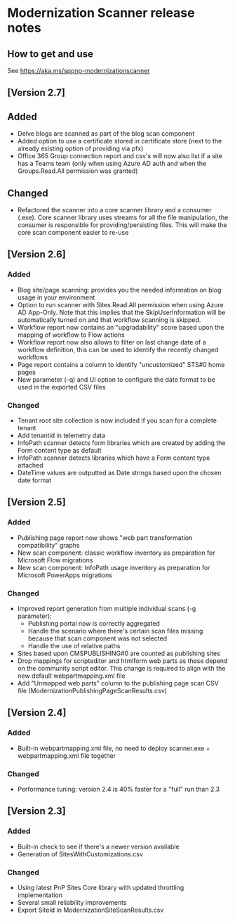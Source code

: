 # Modernization Scanner release notes

## How to get and use

See https://aka.ms/sppnp-modernizationscanner

## [Version 2.7]

## Added

- Delve blogs are scanned as part of the blog scan component
- Added option to use a certificate stored in certificate store (next to the already existing option of providing via pfx)
- Office 365 Group connection report and csv's will now also list if a site has a Teams team (only when using Azure AD auth and when the Groups.Read.All permission was granted)

## Changed

- Refactored the scanner into a core scanner library and a consumer (.exe). Core scanner library uses streams for all the file manipulation, the consumer is responsible for providing/persisting files. This will make the core scan component easier to re-use

## [Version 2.6]

### Added

- Blog site/page scanning: provides you the needed information on blog usage in your environment
- Option to run scanner with Sites.Read.All permission when using Azure AD App-Only. Note that this implies that the SkipUserInformation will be automatically turned on and that workflow scanning is skipped.
- Workflow report now contains an "upgradability" score based upon the mapping of workflow to Flow actions
- Workflow report now also allows to filter on last change date of a workflow definition, this can be used to identify the recently changed workflows 
- Page report contains a column to identify "uncustomized" STS#0 home pages
- New parameter (-q) and UI option to configure the date format to be used in the exported CSV files

### Changed

- Tenant root site collection is now included if you scan for a complete tenant
- Add tenantid in telemetry data
- InfoPath scanner detects form libraries which are created by adding the Form content type as default
- InfoPath scanner detects libraries which have a Form content type attached
- DateTime values are outputted as Date strings based upon the chosen date format

## [Version 2.5]

### Added

- Publishing page report now shows "web part transformation compatibility" graphs
- New scan component: classic workflow inventory as preparation for Microsoft Flow migrations
- New scan component: InfoPath usage inventory as preparation for Microsoft PowerApps migrations

### Changed

- Improved report generation from multiple individual scans (-g parameter):
  - Publishing portal now is correctly aggregated
  - Handle the scenario where there's certain scan files missing because that scan component was not selected
  - Handle the use of relative paths
- Sites based upon CMSPUBLISHING#0 are counted as publishing sites
- Drop mappings for scripteditor and htmlform web parts as these depend on the community script editor. This change is required to align with the new default webpartmapping.xml file
- Add "Unmapped web parts" column to the publishing page scan CSV file (ModernizationPublishingPageScanResults.csv)

## [Version 2.4]

### Added

- Built-in webpartmapping.xml file, no need to deploy scanner.exe + webpartmapping.xml file together

### Changed

- Performance tuning: version 2.4 is 40% faster for a "full" run than 2.3

## [Version 2.3]

### Added

- Built-in check to see if there's a newer version available
- Generation of SitesWithCustomizations.csv

### Changed

- Using latest PnP Sites Core library with updated throttling implementation
- Several small reliability improvements
- Export SiteId in ModernizationSiteScanResults.csv